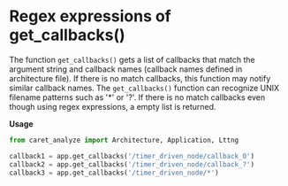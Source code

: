 # Regex expressions of get_callbacks()

The function `get_callbacks()` gets a list of callbacks that match the argument string and callback names (callback names defined in architecture file).
If there is no match callbacks, this function may notify similar callback names.
The `get_callbacks()` function can recognize UNIX filename patterns such as '\*' or '?'.
If there is no match callbacks even though using regex expressions, a empty list is returned.

**Usage**

```python
from caret_analyze import Architecture, Application, Lttng

callback1 = app.get_callbacks('/timer_driven_node/callback_0')
callback2 = app.get_callbacks('/timer_driven_node/callback_?')
callback3 = app.get_callbacks('/timer_driven_node/*')
```

